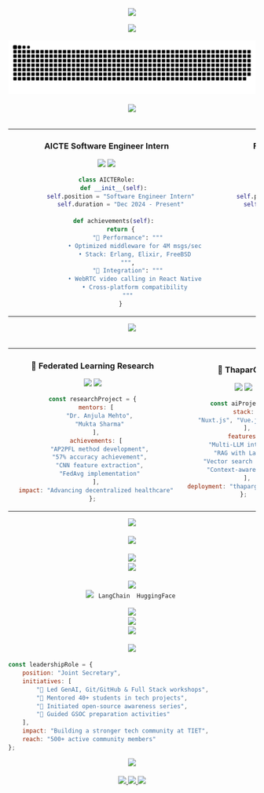 <!-- Custom SVG Header Animation -->
<div align="center">
  <img src="https://capsule-render.vercel.app/api?type=venom&height=300&text=Ankit%20Sharma&fontSize=80&color=0:0366d6,100:00B4DB&desc=Building%20the%20Future%20of%20Technology&descAlignY=65&descSize=25&animation=fadeIn" />
</div>

<!-- Dynamic Subtitle -->
<p align="center">
  <a href="https://git.io/typing-svg">
    <img src="https://readme-typing-svg.herokuapp.com?font=JetBrains+Mono&weight=600&size=22&duration=3000&pause=1000&color=0366D6&center=true&vCenter=true&multiline=true&width=600&height=75&lines=Software+Engineer+%7C+AI+Developer+%7C+Researcher;Transforming+Ideas+into+Scalable+Solutions" />
  </a>
</p>

<!-- Innovative About Section -->
<div align="center">
  <picture>
    <source media="(prefers-color-scheme: dark)" srcset="https://raw.githubusercontent.com/platane/snk/output/github-contribution-grid-snake-dark.svg">
    <source media="(prefers-color-scheme: light)" srcset="https://raw.githubusercontent.com/platane/snk/output/github-contribution-grid-snake.svg">
    <img alt="github contribution grid snake animation" src="https://raw.githubusercontent.com/platane/snk/output/github-contribution-grid-snake.svg">
  </picture>
</div>

<br>

<!-- Professional Journey Section -->
<div align="center">
  <picture>
    <source media="(prefers-color-scheme: dark)" srcset="https://readme-typing-svg.herokuapp.com?font=JetBrains+Mono&size=35&duration=3000&pause=1000&color=0366D6&center=true&vCenter=true&width=500&lines=Professional+Journey">
    <source media="(prefers-color-scheme: light)" srcset="https://readme-typing-svg.herokuapp.com?font=JetBrains+Mono&size=35&duration=3000&pause=1000&color=0366D6&center=true&vCenter=true&width=500&lines=Professional+Journey">
    <img src="https://readme-typing-svg.herokuapp.com?font=JetBrains+Mono&size=35&duration=3000&pause=1000&color=0366D6&center=true&vCenter=true&width=500&lines=Professional+Journey" />
  </picture>
</div>

<br>

<table>
<tr>
<td width="50%">
<h3 align="center">AICTE Software Engineer Intern</h3>
<div align="center">
  <a href="javascript:void(0);" target="_blank"><img src="https://img.shields.io/badge/-Real%20Time%20Systems-0366D6?style=for-the-badge" /></a>
  <a href="javascript:void(0);" target="_blank"><img src="https://img.shields.io/badge/-Scalable%20Architecture-0366D6?style=for-the-badge" /></a>

```python
class AICTERole:
    def __init__(self):
        self.position = "Software Engineer Intern"
        self.duration = "Dec 2024 - Present"
        
    def achievements(self):
        return {
            "🚀 Performance": """
                • Optimized middleware for 4M msgs/sec
                • Stack: Erlang, Elixir, FreeBSD
            """,
            "🔄 Integration": """
                • WebRTC video calling in React Native
                • Cross-platform compatibility
            """
        }
```
</div>
</td>

<td width="50%">
<h3 align="center">FretBox AI Developer</h3>
<div align="center">
  <a href="javascript:void(0);" target="_blank"><img src="https://img.shields.io/badge/-AI%20Integration-0366D6?style=for-the-badge" /></a>
  <a href="javascript:void(0);" target="_blank"><img src="https://img.shields.io/badge/-Frontend%20Optimization-0366D6?style=for-the-badge" /></a>

```python
class FretBoxRole:
    def __init__(self):
        self.position = "Frontend & AI Developer"
        self.duration = "Aug 2024 - Sep 2024"
        
    def impacts(self):
        return {
            "⚡ Performance": """
                • 40% reduction in load times
                • 35% faster data visualization
            """,
            "🤖 AI Features": """
                • 30% boost in user engagement
                • Enhanced user experience
            """
        }
```
</div>
</td>
</tr>
</table>

<!-- Research & Innovation -->
<div align="center">
  <picture>
    <source media="(prefers-color-scheme: dark)" srcset="https://readme-typing-svg.herokuapp.com?font=JetBrains+Mono&size=35&duration=3000&pause=1000&color=0366D6&center=true&vCenter=true&width=500&lines=Research+%26+Innovation">
    <source media="(prefers-color-scheme: light)" srcset="https://readme-typing-svg.herokuapp.com?font=JetBrains+Mono&size=35&duration=3000&pause=1000&color=0366D6&center=true&vCenter=true&width=500&lines=Research+%26+Innovation">
    <img src="https://readme-typing-svg.herokuapp.com?font=JetBrains+Mono&size=35&duration=3000&pause=1000&color=0366D6&center=true&vCenter=true&width=500&lines=Research+%26+Innovation" />
  </picture>
</div>

<br>

<table>
<tr>
<td>
<div align="center">
<h3>🧬 Federated Learning Research</h3>
<img src="https://img.shields.io/badge/-Healthcare%20ML-0366D6?style=for-the-badge" />
<img src="https://img.shields.io/badge/-Decentralized%20Systems-0366D6?style=for-the-badge" />

```javascript
const researchProject = {
  mentors: [
    "Dr. Anjula Mehto",
    "Mukta Sharma"
  ],
  achievements: [
    "AP2PFL method development",
    "57% accuracy achievement",
    "CNN feature extraction",
    "FedAvg implementation"
  ],
  impact: "Advancing decentralized healthcare"
};
```
</div>
</td>

<td>
<div align="center">
<h3>🤖 ThaparGPT</h3>
<img src="https://img.shields.io/badge/-LLM%20Integration-0366D6?style=for-the-badge" />
<img src="https://img.shields.io/badge/-RAG%20Architecture-0366D6?style=for-the-badge" />

```javascript
const aiProject = {
  stack: [
    "Nuxt.js", "Vue.js", "FastAPI"
  ],
  features: [
    "Multi-LLM integration",
    "RAG with LangChain",
    "Vector search (Pinecone)",
    "Context-aware responses"
  ],
  deployment: "thapargpt.vercel.app"
};
```
</div>
</td>
</tr>
</table>

<!-- Tech Stack Matrix -->
<div align="center">
  <picture>
    <source media="(prefers-color-scheme: dark)" srcset="https://readme-typing-svg.herokuapp.com?font=JetBrains+Mono&size=35&duration=3000&pause=1000&color=0366D6&center=true&vCenter=true&width=500&lines=Tech+Stack+Matrix">
    <source media="(prefers-color-scheme: light)" srcset="https://readme-typing-svg.herokuapp.com?font=JetBrains+Mono&size=35&duration=3000&pause=1000&color=0366D6&center=true&vCenter=true&width=500&lines=Tech+Stack+Matrix">
    <img src="https://readme-typing-svg.herokuapp.com?font=JetBrains+Mono&size=35&duration=3000&pause=1000&color=0366D6&center=true&vCenter=true&width=500&lines=Tech+Stack+Matrix" />
  </picture>
</div>

<br>

<div align="center">
  <img src="https://skillicons.dev/icons?i=python,js,cpp,go&theme=dark" />
  <br><br>
  <picture>
    <source media="(prefers-color-scheme: dark)" srcset="https://custom-icon-badges.demolab.com/badge/-Frontend%20Development-000?style=for-the-badge&logoColor=white&logo=browser">
    <source media="(prefers-color-scheme: light)" srcset="https://custom-icon-badges.demolab.com/badge/-Frontend%20Development-fff?style=for-the-badge&logoColor=black&logo=browser">
    <img src="https://custom-icon-badges.demolab.com/badge/-Frontend%20Development-fff?style=for-the-badge&logoColor=black&logo=browser">
  </picture>
  <br>
  <img src="https://skillicons.dev/icons?i=react,vue,nextjs,nuxtjs,tailwind,threejs&theme=dark" />
  <br><br>
  <picture>
    <source media="(prefers-color-scheme: dark)" srcset="https://custom-icon-badges.demolab.com/badge/-AI%20%26%20Machine%20Learning-000?style=for-the-badge&logoColor=white&logo=robot">
    <source media="(prefers-color-scheme: light)" srcset="https://custom-icon-badges.demolab.com/badge/-AI%20%26%20Machine%20Learning-fff?style=for-the-badge&logoColor=black&logo=robot">
    <img src="https://custom-icon-badges.demolab.com/badge/-AI%20%26%20Machine%20Learning-fff?style=for-the-badge&logoColor=black&logo=robot">
  </picture>
  <br>
  <img src="https://skillicons.dev/icons?i=tensorflow,pytorch&theme=dark" /> 
  <code style="padding:5px;">LangChain</code> 
  <code style="padding:5px;">HuggingFace</code>
  <br><br>
  <picture>
    <source media="(prefers-color-scheme: dark)" srcset="https://custom-icon-badges.demolab.com/badge/-Backend%20%26%20DevOps-000?style=for-the-badge&logoColor=white&logo=server">
    <source media="(prefers-color-scheme: light)" srcset="https://custom-icon-badges.demolab.com/badge/-Backend%20%26%20DevOps-fff?style=for-the-badge&logoColor=black&logo=server">
    <img src="https://custom-icon-badges.demolab.com/badge/-Backend%20%26%20DevOps-fff?style=for-the-badge&logoColor=black&logo=server">
  </picture>
  <br>
  <img src="https://skillicons.dev/icons?i=django,docker,aws,git&theme=dark" />
</div>

<!-- Community Leadership -->
<div align="center">
  <picture>
    <source media="(prefers-color-scheme: dark)" srcset="https://readme-typing-svg.herokuapp.com?font=JetBrains+Mono&size=35&duration=3000&pause=1000&color=0366D6&center=true&vCenter=true&width=500&lines=Community+Leadership">
    <source media="(prefers-color-scheme: light)" srcset="https://readme-typing-svg.herokuapp.com?font=JetBrains+Mono&size=35&duration=3000&pause=1000&color=0366D6&center=true&vCenter=true&width=500&lines=Community+Leadership">
    <img src="https://readme-typing-svg.herokuapp.com?font=JetBrains+Mono&size=35&duration=3000&pause=1000&color=0366D6&center=true&vCenter=true&width=500&lines=Community+Leadership" />
  </picture>
</div>

<br>

<div align="center">
<img src="https://custom-icon-badges.demolab.com/badge/-Linux%20User%20Group%20@%20TIET-0366D6?style=for-the-badge&logoColor=white&logo=user-group" />
</div>

```javascript
const leadershipRole = {
    position: "Joint Secretary",
    initiatives: [
        "🚀 Led GenAI, Git/GitHub & Full Stack workshops",
        "👥 Mentored 40+ students in tech projects",
        "🌟 Initiated open-source awareness series",
        "🎯 Guided GSOC preparation activities"
    ],
    impact: "Building a stronger tech community at TIET",
    reach: "500+ active community members"
};
```

<!-- Contact Section -->
<div align="center">
  <picture>
    <source media="(prefers-color-scheme: dark)" srcset="https://readme-typing-svg.herokuapp.com?font=JetBrains+Mono&size=35&duration=3000&pause=1000&color=0366D6&center=true&vCenter=true&width=500&lines=Let's+Connect">
    <source media="(prefers-color-scheme: light)" srcset="https://readme-typing-svg.herokuapp.com?font=JetBrains+Mono&size=35&duration=3000&pause=1000&color=0366D6&center=true&vCenter=true&width=500&lines=Let's+Connect">
    <img src="https://readme-typing-svg.herokuapp.com?font=JetBrains+Mono&size=35&duration=3000&pause=1000&color=0366D6&center=true&vCenter=true&width=500&lines=Let's+Connect" />
  </picture>
</div>

<br>

<div align="center">
  <a href="https://linkedin.com/in/0504ankitsharma">
    <img src="https://custom-icon-badges.demolab.com/badge/-LinkedIn-0366D6?style=for-the-badge&logoColor=white&logo=linkedin" />
  </a>
  <a href="mailto:asharma15_be22@thapar.edu">
    <img src="https://custom-icon-badges.demolab.com/badge/-Email-0366D6?style=for-the-badge&logoColor=white&logo=mail" />
  </a>
  <a href="https://github.com/0504ankitsharma">
    <img src="https://custom-icon-badges.demolab.com/badge/-GitHub-0366D6?style=for-the-badge&logoColor=white&logo=github" />
  </a>
</div>

<!-- Footer -->
<br>
<div align="center">
  <img src="https://capsule-render.vercel.app/api?type=waving&height=100&color=gradient&
